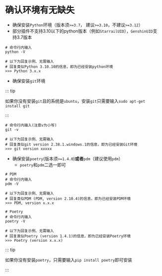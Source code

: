 # 确认环境有无缺失<Badge type="tip" text="简单" />

- 确保安装`Python`环境（版本须`>=3.7`， 建议`>=3.10`，不建议`>=3.12`）
- 部分插件不支持3.10以下的python版本（例如`StarrailUID`），`GenshinUID`支持3.7版本

```shell
# 命令行内输入
python -V

# 以下为回复示例、无需输入
# 回复类似Python 3.10.10的信息，即为已经安装python环境
>>> Python 3.x.x
```

- 确保安装`git`环境

::: tip

如果你没有安装`git`且的系统是`ubuntu`，安装`git`只需要输入`sudo apt-get install git`

:::

```shell
# 命令行内输入(注意v为小写)
git -v

# 以下为回复示例、无需输入
# 回复类似git version 2.38.1.windows.1的信息，即为已经安装Git环境
>>> git version xxxxx
```

- 确保安装`poetry`(版本须`>=1.4.0`)**或者**`pdm`（建议使用`pdm`）
  - `poetry`和`pdm`二选一即可


```shell
# PDM
# 命令行内输入
pdm -V

# 以下为回复示例、无需输入
# 回复类似PDM (PDM, version 2.10.4)的信息，即为已经安装PDM环境
>>> PDM, version x.x.x
```

```shell
# Poetry
# 命令行内输入
poetry -V

# 以下为回复示例、无需输入
# 回复类似Poetry (version 1.4.1)的信息，即为已经安装Poetry环境
>>> Poetry (version x.x.x)
```

::: tip

如果你没有安装`poetry`，只需要输入`pip install poetry`即可安装

:::